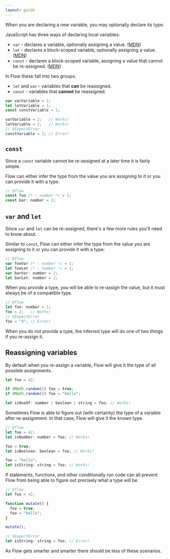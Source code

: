 ```yaml
---
layout: guide
---
```


When you are declaring a new variable, you may optionally declare its type.

JavaScript has three ways of declaring local variables:

- `var` - declares a variable, optionally assigning a value.
  ([MDN](https://developer.mozilla.org/en-US/docs/Web/JavaScript/Reference/Statements/var))
- `let` - declares a block-scoped variable, optionally assigning a value.
  ([MDN](https://developer.mozilla.org/en-US/docs/Web/JavaScript/Reference/Statements/let))
- `const` - declares a block-scoped variable, assigning a value that cannot be re-assigned.
  ([MDN](https://developer.mozilla.org/en-US/docs/Web/JavaScript/Reference/Statements/const))

In Flow these fall into two groups:

- `let` and `var` - variables that **can** be reassigned.
- `const` - variables that **cannot** be reassigned.

```js
var varVariable = 1;
let letVariable = 1;
const constVariable = 1;

varVariable = 2;   // Works!
letVariable = 2;   // Works!
// $ExpectError
constVariable = 2; // Error!
```

## `const` <a class="toc" id="toc-const" href="#toc-const"></a>

Since a `const` variable cannot be re-assigned at a later time it is fairly
simple.

Flow can either infer the type from the value you are assigning to it or you
can provide it with a type.

```js
// @flow
const foo /* : number */ = 1;
const bar: number = 2;
```

## `var` and `let` <a class="toc" id="toc-var-and-let" href="#toc-var-and-let"></a>

Since `var` and `let` can be re-assigned, there's a few more rules you'll need
to know about.

Similar to `const`, Flow can either infer the type from the value you are
assigning to it or you can provide it with a type:

```js
// @flow
var fooVar /* : number */ = 1;
let fooLet /* : number */ = 1;
var barVar: number = 2;
let barLet: number = 2;
```

When you provide a type, you will be able to re-assign the value, but it must
always be of a compatible type.

```js
// @flow
let foo: number = 1;
foo = 2;   // Works!
// $ExpectError
foo = "3"; // Error!
```

When you do not provide a type, the inferred type will do one of two things if
you re-assign it.

## Reassigning variables <a class="toc" id="toc-reassigning-variables" href="#toc-reassigning-variables"></a>

By default when you re-assign a variable, Flow will give it the type of all
possible assignments.

```js
let foo = 42;

if (Math.random()) foo = true;
if (Math.random()) foo = "hello";

let isOneOf: number | boolean | string = foo; // Works!
```

Sometimes Flow is able to figure out (with certainty) the type of a variable
after re-assignment. In that case, Flow will give it the known type.

```js
// @flow
let foo = 42;
let isNumber: number = foo; // Works!

foo = true;
let isBoolean: boolean = foo; // Works!

foo = "hello";
let isString: string = foo; // Works!
```

If statements, functions, and other conditionally run code can all prevent Flow
from being able to figure out precisely what a type will be.

```js
// @flow
let foo = 42;

function mutate() {
  foo = true;
  foo = "hello";
}

mutate();

// $ExpectError
let isString: string = foo; // Error!
```

As Flow gets smarter and smarter there should be less of these scenarios.
